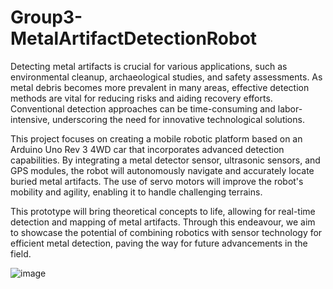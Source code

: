 # Group3-MetalArtifactDetectionRobot

Detecting metal artifacts is crucial for various applications, such as environmental cleanup, archaeological studies, and safety assessments. As metal debris becomes more prevalent in many areas, effective detection methods are vital for reducing risks and aiding recovery efforts. Conventional detection approaches can be time-consuming and labor-intensive, underscoring the need for innovative technological solutions.

This project focuses on creating a mobile robotic platform based on an Arduino Uno Rev 3 4WD car that incorporates advanced detection capabilities. By integrating a metal detector sensor, ultrasonic sensors, and GPS modules, the robot will autonomously navigate and accurately locate buried metal artifacts. The use of servo motors will improve the robot's mobility and agility, enabling it to handle challenging terrains.

This prototype will bring theoretical concepts to life, allowing for real-time detection and mapping of metal artifacts. Through this endeavour, we aim to showcase the potential of combining robotics with sensor technology for efficient metal detection, paving the way for future advancements in the field.

![image](https://github.com/user-attachments/assets/52d58a8f-b411-4725-9b9c-014567b30a9c)

